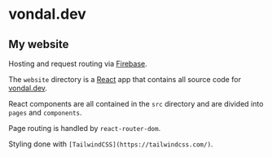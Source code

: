 # vondal.dev

## My website

Hosting and request routing via [Firebase](https://firebase.google.com/).

The `website` directory is a [React](https://react.dev/) app that contains all source code for [vondal.dev](https://vondal.dev).

React components are all contained in the `src` directory and are divided into `pages` and `components`.

Page routing is handled by `react-router-dom`.

Styling done with `[TailwindCSS](https://tailwindcss.com/)`.

